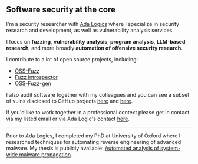 ## Software security at the core

I'm a security researcher with [Ada Logics](https://adalogics.com) where I specialize in security
research and development, as well as vulnerability analysis services.

I focus on **fuzzing**, **vulnerability analysis**, **program analysis**, **LLM-based research**, and more broadly **automation of offensive security research**.

I contribute to a lot of open source projects, including:

- [OSS-Fuzz](https://github.com/google/oss-fuzz)
- [Fuzz Introspector](https://github.com/ossf/fuzz-introspector)
- [OSS-Fuzz-gen](https://github.com/google/oss-fuzz-gen)

I also audit software together with my colleagues and you can see a subset of vulns disclosed to GitHub projects [here](https://github.com/advisories?query=credit%3ADavidKorczynski) and [here](https://github.com/advisories?query=credit%3AAdamKorcz).

If you'd like to work together in a professional context please get in contact via my listed email or via Ada Logic's contact [here](https://adalogics.com/contact).

-------------------------------------------------------------------------

Prior to Ada Logics, I completed my PhD at University of Oxford where I researched techniques for
automating reverse engineering of advanced malware. My thesis is publicly available: [Automated analysis of system-wide malware propagation](https://ora.ox.ac.uk/objects/uuid:ef3faf5e-7733-4460-bba4-9e18893dec1e).
